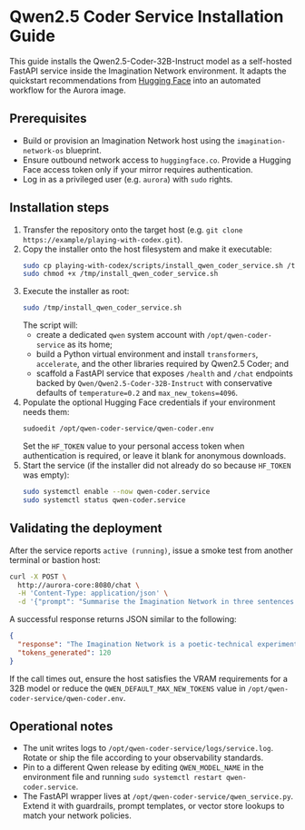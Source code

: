 # Qwen2.5 Coder Service Installation Guide

This guide installs the Qwen2.5-Coder-32B-Instruct model as a self-hosted FastAPI service inside the Imagination Network environment. It adapts the quickstart recommendations from [Hugging Face](https://huggingface.co/Qwen/Qwen2.5-Coder-32B-Instruct) into an automated workflow for the Aurora image.

## Prerequisites

* Build or provision an Imagination Network host using the `imagination-network-os` blueprint.
* Ensure outbound network access to `huggingface.co`. Provide a Hugging Face access token only if your mirror requires authentication.
* Log in as a privileged user (e.g. `aurora`) with `sudo` rights.

## Installation steps

1. Transfer the repository onto the target host (e.g. `git clone https://example/playing-with-codex.git`).
2. Copy the installer onto the host filesystem and make it executable:
   ```bash
   sudo cp playing-with-codex/scripts/install_qwen_coder_service.sh /tmp/
   sudo chmod +x /tmp/install_qwen_coder_service.sh
   ```
3. Execute the installer as root:
   ```bash
   sudo /tmp/install_qwen_coder_service.sh
   ```
   The script will:
   * create a dedicated `qwen` system account with `/opt/qwen-coder-service` as its home;
   * build a Python virtual environment and install `transformers`, `accelerate`, and the other libraries required by Qwen2.5 Coder; and
   * scaffold a FastAPI service that exposes `/health` and `/chat` endpoints backed by `Qwen/Qwen2.5-Coder-32B-Instruct` with conservative defaults of `temperature=0.2` and `max_new_tokens=4096`.
4. Populate the optional Hugging Face credentials if your environment needs them:
   ```bash
   sudoedit /opt/qwen-coder-service/qwen-coder.env
   ```
   Set the `HF_TOKEN` value to your personal access token when authentication is required, or leave it blank for anonymous downloads.
5. Start the service (if the installer did not already do so because `HF_TOKEN` was empty):
   ```bash
   sudo systemctl enable --now qwen-coder.service
   sudo systemctl status qwen-coder.service
   ```

## Validating the deployment

After the service reports `active (running)`, issue a smoke test from another terminal or bastion host:

```bash
curl -X POST \
  http://aurora-core:8080/chat \
  -H 'Content-Type: application/json' \
  -d '{"prompt": "Summarise the Imagination Network in three sentences."}'
```

A successful response returns JSON similar to the following:

```json
{
  "response": "The Imagination Network is a poetic-technical experiment...",
  "tokens_generated": 120
}
```

If the call times out, ensure the host satisfies the VRAM requirements for a 32B model or reduce the `QWEN_DEFAULT_MAX_NEW_TOKENS` value in `/opt/qwen-coder-service/qwen-coder.env`.

## Operational notes

* The unit writes logs to `/opt/qwen-coder-service/logs/service.log`. Rotate or ship the file according to your observability standards.
* Pin to a different Qwen release by editing `QWEN_MODEL_NAME` in the environment file and running `sudo systemctl restart qwen-coder.service`.
* The FastAPI wrapper lives at `/opt/qwen-coder-service/qwen_service.py`. Extend it with guardrails, prompt templates, or vector store lookups to match your network policies.
